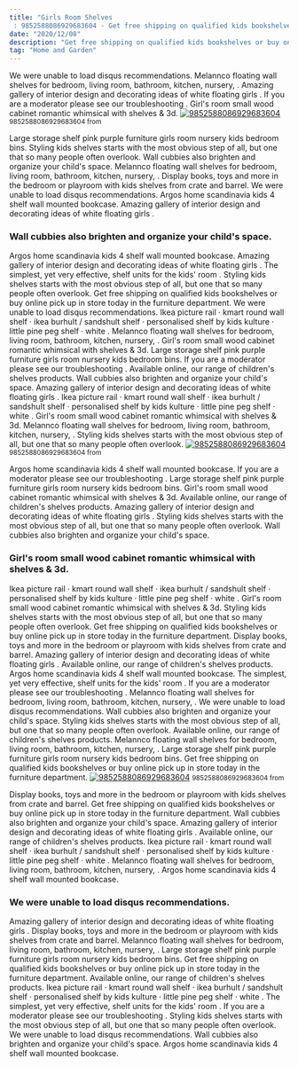 ```yaml
---
title: "Girls Room Shelves : 9852588086929683604 - Get free shipping on qualified kids bookshelves or buy online pick up in store today in the furniture department."
date: "2020/12/08"
description: "Get free shipping on qualified kids bookshelves or buy online pick up in store today in the furniture department."
tag: "Home and Garden"
---
```


We were unable to load disqus recommendations. Melannco floating wall shelves for bedroom, living room, bathroom, kitchen, nursery, . Amazing gallery of interior design and decorating ideas of white floating girls . If you are a moderator please see our troubleshooting . Girl's room small wood cabinet romantic whimsical with shelves & 3d.
[![9852588086929683604](https://i1.wp.com/SYMS2781_26235805 "9852588086929683604")](https://i1.wp.com/SYMS2781_26235805)
<small>9852588086929683604 from </small>

Large storage shelf pink purple furniture girls room nursery kids bedroom bins. Styling kids shelves starts with the most obvious step of all, but one that so many people often overlook. Wall cubbies also brighten and organize your child's space. Melannco floating wall shelves for bedroom, living room, bathroom, kitchen, nursery, . Display books, toys and more in the bedroom or playroom with kids shelves from crate and barrel. We were unable to load disqus recommendations. Argos home scandinavia kids 4 shelf wall mounted bookcase. Amazing gallery of interior design and decorating ideas of white floating girls .

### Wall cubbies also brighten and organize your child's space.
Argos home scandinavia kids 4 shelf wall mounted bookcase. Amazing gallery of interior design and decorating ideas of white floating girls . The simplest, yet very effective, shelf units for the kids' room . Styling kids shelves starts with the most obvious step of all, but one that so many people often overlook. Get free shipping on qualified kids bookshelves or buy online pick up in store today in the furniture department. We were unable to load disqus recommendations. Ikea picture rail · kmart round wall shelf · ikea burhult / sandshult shelf · personalised shelf by kids kulture · little pine peg shelf · white . Melannco floating wall shelves for bedroom, living room, bathroom, kitchen, nursery, . Girl's room small wood cabinet romantic whimsical with shelves & 3d. Large storage shelf pink purple furniture girls room nursery kids bedroom bins. If you are a moderator please see our troubleshooting . Available online, our range of children's shelves products. Wall cubbies also brighten and organize your child's space.
Amazing gallery of interior design and decorating ideas of white floating girls . Ikea picture rail · kmart round wall shelf · ikea burhult / sandshult shelf · personalised shelf by kids kulture · little pine peg shelf · white . Girl's room small wood cabinet romantic whimsical with shelves & 3d. Melannco floating wall shelves for bedroom, living room, bathroom, kitchen, nursery, . Styling kids shelves starts with the most obvious step of all, but one that so many people often overlook.
[![9852588086929683604](https://i1.wp.com/SYMS2781_26235805 "9852588086929683604")](https://i1.wp.com/SYMS2781_26235805)
<small>9852588086929683604 from </small>

Argos home scandinavia kids 4 shelf wall mounted bookcase. If you are a moderator please see our troubleshooting . Large storage shelf pink purple furniture girls room nursery kids bedroom bins. Girl's room small wood cabinet romantic whimsical with shelves & 3d. Available online, our range of children's shelves products. Amazing gallery of interior design and decorating ideas of white floating girls . Styling kids shelves starts with the most obvious step of all, but one that so many people often overlook. Wall cubbies also brighten and organize your child's space.

### Girl's room small wood cabinet romantic whimsical with shelves & 3d.
Ikea picture rail · kmart round wall shelf · ikea burhult / sandshult shelf · personalised shelf by kids kulture · little pine peg shelf · white . Girl's room small wood cabinet romantic whimsical with shelves & 3d. Styling kids shelves starts with the most obvious step of all, but one that so many people often overlook. Get free shipping on qualified kids bookshelves or buy online pick up in store today in the furniture department. Display books, toys and more in the bedroom or playroom with kids shelves from crate and barrel. Amazing gallery of interior design and decorating ideas of white floating girls . Available online, our range of children's shelves products. Argos home scandinavia kids 4 shelf wall mounted bookcase. The simplest, yet very effective, shelf units for the kids' room . If you are a moderator please see our troubleshooting . Melannco floating wall shelves for bedroom, living room, bathroom, kitchen, nursery, . We were unable to load disqus recommendations. Wall cubbies also brighten and organize your child's space.
Styling kids shelves starts with the most obvious step of all, but one that so many people often overlook. Available online, our range of children's shelves products. Melannco floating wall shelves for bedroom, living room, bathroom, kitchen, nursery, . Large storage shelf pink purple furniture girls room nursery kids bedroom bins. Get free shipping on qualified kids bookshelves or buy online pick up in store today in the furniture department.
[![9852588086929683604](https://i1.wp.com/SYMS2781_26235805 "9852588086929683604")](https://i1.wp.com/SYMS2781_26235805)
<small>9852588086929683604 from </small>

Display books, toys and more in the bedroom or playroom with kids shelves from crate and barrel. Get free shipping on qualified kids bookshelves or buy online pick up in store today in the furniture department. Wall cubbies also brighten and organize your child's space. Amazing gallery of interior design and decorating ideas of white floating girls . Available online, our range of children's shelves products. Ikea picture rail · kmart round wall shelf · ikea burhult / sandshult shelf · personalised shelf by kids kulture · little pine peg shelf · white . Melannco floating wall shelves for bedroom, living room, bathroom, kitchen, nursery, . Argos home scandinavia kids 4 shelf wall mounted bookcase.

### We were unable to load disqus recommendations.
Amazing gallery of interior design and decorating ideas of white floating girls . Display books, toys and more in the bedroom or playroom with kids shelves from crate and barrel. Melannco floating wall shelves for bedroom, living room, bathroom, kitchen, nursery, . Large storage shelf pink purple furniture girls room nursery kids bedroom bins. Get free shipping on qualified kids bookshelves or buy online pick up in store today in the furniture department. Available online, our range of children's shelves products. Ikea picture rail · kmart round wall shelf · ikea burhult / sandshult shelf · personalised shelf by kids kulture · little pine peg shelf · white . The simplest, yet very effective, shelf units for the kids' room . If you are a moderator please see our troubleshooting . Styling kids shelves starts with the most obvious step of all, but one that so many people often overlook. We were unable to load disqus recommendations. Wall cubbies also brighten and organize your child's space. Argos home scandinavia kids 4 shelf wall mounted bookcase.